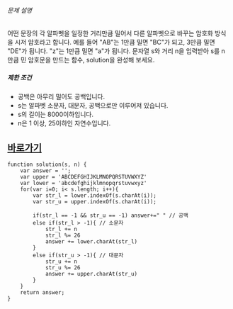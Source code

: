 

###### 문제 설명

어떤 문장의 각 알파벳을 일정한 거리만큼 밀어서 다른 알파벳으로 바꾸는 암호화 방식을 시저 암호라고 합니다. 예를 들어 "AB"는 1만큼 밀면 "BC"가 되고, 3만큼 밀면 "DE"가 됩니다. "z"는 1만큼 밀면 "a"가 됩니다. 문자열 s와 거리 n을 입력받아 s를 n만큼 민 암호문을 만드는 함수, solution을 완성해 보세요.

##### 제한 조건

-   공백은 아무리 밀어도 공백입니다.
-   s는 알파벳 소문자, 대문자, 공백으로만 이루어져 있습니다.
-   s의 길이는 8000이하입니다.
-   n은 1 이상, 25이하인 자연수입니다.


## [바로가기](https://school.programmers.co.kr/learn/courses/30/lessons/12926)

~~~~ Js
function solution(s, n) {
    var answer = '';
    var upper = 'ABCDEFGHIJKLMNOPQRSTUVWXYZ'
    var lower = 'abcdefghijklmnopqrstuvwxyz'
    for(var i=0; i< s.length; i++){
        var str_l = lower.indexOf(s.charAt(i));
        var str_u = upper.indexOf(s.charAt(i));
        
        if(str_l == -1 && str_u == -1) answer+=" " // 공백
        else if(str_l > -1){ // 소문자
            str_l += n
            str_l %= 26
            answer += lower.charAt(str_l)
        }
        else if(str_u > -1){ // 대문자
            str_u += n
            str_u %= 26
            answer += upper.charAt(str_u)
        }
    }
    return answer;
}
~~~~
